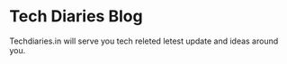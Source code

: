 # Tech Diaries Blog

Techdiaries.in will serve you tech releted letest update and ideas around you.

